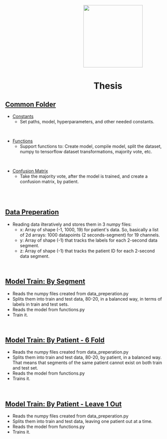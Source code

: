 &emsp; &emsp; &emsp; &emsp; &emsp; &emsp; &emsp; &emsp; &emsp; &emsp; &emsp; &emsp; &emsp; &emsp; <img src="https://i.imgur.com/UwbMboU.png" width="190" height="200">

# &emsp;&emsp; &emsp; &emsp; &emsp; &emsp; &emsp; &emsp; &nbsp; Thesis

## <a href="https://github.com/ggkenios/eeg-diagnosis/tree/main/common">Common Folder</a> <br>
* <a href="https://github.com/ggkenios/eeg-diagnosis/blob/main/common/constants.py">Constants</a> <br>
   - Set paths, model, hyperparameters, and other needed constants.
<br>

* <a href="https://github.com/ggkenios/eeg-diagnosis/blob/main/common/functions.py">Functions</a> <br>
   - Support functions to: Create model, compile model, split the dataset, numpy to tensorflow dataset transformations, majority vote, etc.
<br>

* <a href="https://github.com/ggkenios/eeg-diagnosis/blob/main/common/confusion_matrix.py">Confusion Matrix</a> <br>
   - Take the majority vote, after the model is trained, and create a confusion matrix, by patient.
<br>
<br>

## <a href="https://github.com/ggkenios/eeg-diagnosis/blob/main/data_preperation.py">Data Preperation</a> <br>
   * Reading data ilteratively and stores them in 3 numpy files: <br>
     - x: Array of shape (-1, 1000, 19) for patient's data. So, basically a list of 2d arrays: 1000 datapoints (2 seconds-segment) for 19 channels. <br>
     - y: Array of shape (-1) that tracks the labels for each 2-second data segment. <br>
     - z: Array of shape (-1) that tracks the patient ID for each 2-second data segment. <br>

<br>

## <a href="https://github.com/ggkenios/eeg-diagnosis/blob/main/model_train_segments.py">Model Train: By Segment</a> <br>
   - Reads the numpy files created from data_preperation.py <br>
   - Splits them into train and test data, 80-20, in a balanced way, in terms of labels in train and test sets. <br>
   - Reads the model from functions.py <br>
   - Train it. <br>
   
<br>

## <a href="https://github.com/ggkenios/eeg-diagnosis/blob/main/model_train_patient_6fold.py">Model Train: By Patient - 6 Fold</a> <br>
   - Reads the numpy files created from data_preperation.py <br>
   - Splits them into train and test data, 80-20, by patient, in a balanced way. That means that segments of the same patient cannot exist on both train and test set. <br>
   - Reads the model from functions.py <br>
   - Trains it. <br>

<br>

## <a href="https://github.com/ggkenios/eeg-diagnosis/blob/main/model_train_patient_leave1out.py">Model Train: By Patient - Leave 1 Out</a> <br>
   - Reads the numpy files created from data_preperation.py <br>
   - Splits them into train and test data, leaving one patient out at a time. <br>
   - Reads the model from functions.py <br>
   - Trains it. <br>
   
<br>

